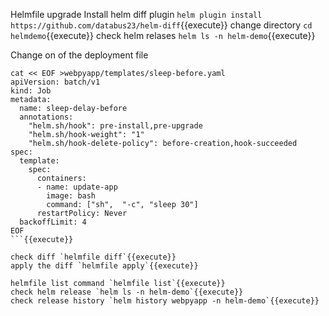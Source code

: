 Helmfile upgrade
Install helm diff plugin `helm plugin install https://github.com/databus23/helm-diff`{{execute}}
change directory `cd helmdemo`{{execute}}
check helm relases `helm ls -n helm-demo`{{execute}}

Change on  of the deployment file
```
cat << EOF >webpyapp/templates/sleep-before.yaml
apiVersion: batch/v1
kind: Job
metadata:
  name: sleep-delay-before
  annotations:
    "helm.sh/hook": pre-install,pre-upgrade
    "helm.sh/hook-weight": "1"
    "helm.sh/hook-delete-policy": before-creation,hook-succeeded
spec:
  template:
    spec:
      containers:
      - name: update-app
        image: bash
        command: ["sh",  "-c", "sleep 30"]
      restartPolicy: Never
  backoffLimit: 4
EOF
```{{execute}}

check diff `helmfile diff`{{execute}}
apply the diff `helmfile apply`{{execute}}

helmfile list command `helmfile list`{{execute}}
check helm release `helm ls -n helm-demo`{{execute}}
check release history `helm history webpyapp -n helm-demo`{{execute}}
  